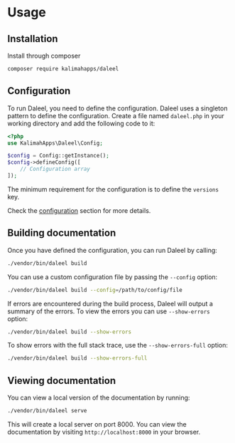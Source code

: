 # Usage
## Installation
Install through composer
```bash
composer require kalimahapps/daleel
```

## Configuration
To run Daleel, you need to define the configuration. Daleel uses a singleton pattern to define the configuration. Create a file named `daleel.php` in your working directory and add the following code to it:
```php
<?php
use KalimahApps\Daleel\Config;

$config = Config::getInstance();
$config->defineConfig([
	// Configuration array
]);
```
The minimum requirement for the configuration is to define the `versions` key.

Check the [configuration](/configuration) section for more details.

## Building documentation
Once you have defined the configuration, you can run Daleel by calling:
```bash
./vendor/bin/daleel build
```

You can use a custom configuration file by passing the `--config` option:
```bash
./vendor/bin/daleel build --config=/path/to/config/file
```

If errors are encountered during the build process, Daleel will output a summary of the errors. To view the errors you can use `--show-errors` option:
```bash
./vendor/bin/daleel build --show-errors
```

To show errors with the full stack trace, use the `--show-errors-full` option:
```bash
./vendor/bin/daleel build --show-errors-full
```

## Viewing documentation
You can view a local version of the documentation by running:
```bash
./vendor/bin/daleel serve
```
This will create a local server on port 8000. You can view the documentation by visiting `http://localhost:8000` in your browser.